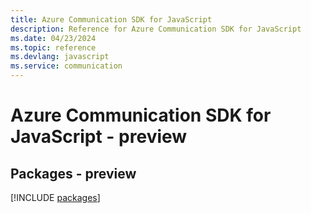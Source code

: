 ```yaml
---
title: Azure Communication SDK for JavaScript
description: Reference for Azure Communication SDK for JavaScript
ms.date: 04/23/2024
ms.topic: reference
ms.devlang: javascript
ms.service: communication
---
```

# Azure Communication SDK for JavaScript - preview
## Packages - preview
[!INCLUDE [packages](communication-index.md)]